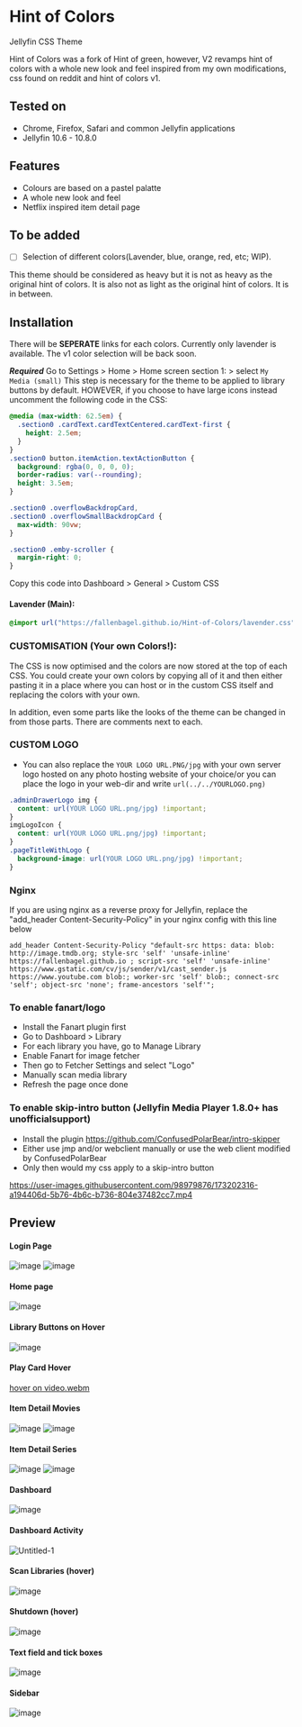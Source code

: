 # Hint of Colors

Jellyfin CSS Theme

Hint of Colors was a fork of Hint of green, however, V2 revamps hint of colors with a whole new look and feel inspired from my own modifications, css found on reddit and hint of colors v1.

## Tested on

- Chrome, Firefox, Safari and common Jellyfin applications
- Jellyfin 10.6 - 10.8.0

## Features

- Colours are based on a pastel palatte
- A whole new look and feel
- Netflix inspired item detail page

## To be added

- [ ] Selection of different colors(Lavender, blue, orange, red, etc; WIP).

This theme should be considered as heavy but it is not as heavy as the original hint of colors. It is also not as light as the original hint of colors. It is in between.

## Installation

There will be **SEPERATE** links for each colors. Currently only lavender is available. The v1 color selection will be back soon.

**_Required_** Go to Settings > Home > Home screen section 1: > select `My Media (small)`
This step is necessary for the theme to be applied to library buttons by default.
HOWEVER, if you choose to have large icons instead uncomment the following code in the CSS:

```css
@media (max-width: 62.5em) {
  .section0 .cardText.cardTextCentered.cardText-first {
    height: 2.5em;
  }
}
.section0 button.itemAction.textActionButton {
  background: rgba(0, 0, 0, 0);
  border-radius: var(--rounding);
  height: 3.5em;
}

.section0 .overflowBackdropCard,
.section0 .overflowSmallBackdropCard {
  max-width: 90vw;
}

.section0 .emby-scroller {
  margin-right: 0;
}
```

Copy this code into Dashboard > General > Custom CSS

#### Lavender (Main):

```css
@import url("https://fallenbagel.github.io/Hint-of-Colors/lavender.css");
```

### CUSTOMISATION (Your own Colors!):

The CSS is now optimised and the colors are now stored at the top of each CSS. You could create your own colors by copying all of it and then either pasting it in a place where you can host or in the custom CSS itself and replacing the colors with your own.

In addition, even some parts like the looks of the theme can be changed in from those parts. There are comments next to each.

### CUSTOM LOGO

- You can also replace the `YOUR LOGO URL.PNG/jpg` with your own server logo hosted on any photo hosting website of your choice/or you can place the logo in your web-dir and write `url(../../YOURLOGO.png)`

```css
.adminDrawerLogo img {
  content: url(YOUR LOGO URL.png/jpg) !important;
}
imgLogoIcon {
  content: url(YOUR LOGO URL.png/jpg) !important;
}
.pageTitleWithLogo {
  background-image: url(YOUR LOGO URL.png/jpg) !important;
}
```

### Nginx

If you are using nginx as a reverse proxy for Jellyfin, replace the "add_header Content-Security-Policy" in your nginx config with this line below

```
add_header Content-Security-Policy "default-src https: data: blob: http://image.tmdb.org; style-src 'self' 'unsafe-inline' https://fallenbagel.github.io ; script-src 'self' 'unsafe-inline' https://www.gstatic.com/cv/js/sender/v1/cast_sender.js https://www.youtube.com blob:; worker-src 'self' blob:; connect-src 'self'; object-src 'none'; frame-ancestors 'self'";
```

### To enable fanart/logo

- Install the Fanart plugin first
- Go to Dashboard > Library
- For each library you have, go to Manage Library
- Enable Fanart for image fetcher
- Then go to Fetcher Settings and select "Logo"
- Manually scan media library
- Refresh the page once done

### To enable skip-intro button (Jellyfin Media Player 1.8.0+ has unofficialsupport)

- Install the plugin https://github.com/ConfusedPolarBear/intro-skipper
- Either use jmp and/or webclient manually or use the web client modified by ConfusedPolarBear
- Only then would my css apply to a skip-intro button

https://user-images.githubusercontent.com/98979876/173202316-a194406d-5b76-4b6c-b736-804e37482cc7.mp4

## Preview

#### Login Page

![image](https://user-images.githubusercontent.com/98979876/173200609-43064591-fec9-4fb5-b8fe-2fd2a31d59da.png)
![image](./img/Login.png)

#### Home page

![image](./img/Home.png)

#### Library Buttons on Hover

![image](./img/Library%20buttons%20on%20hover.png)

#### Play Card Hover

[hover on video.webm](https://github.com/Fallenbagel/Hint-of-Colors/assets/98979876/c02009d8-e2c6-442f-8f21-788d33d8dbac)

#### Item Detail Movies

![image](./img/Movies%201.png)
![image](./img/Movies%202.png)

#### Item Detail Series

![image](./img/Series%201.png)
![image](./img/Series%202.png)

#### Dashboard

![image](https://user-images.githubusercontent.com/98979876/173200966-2432e179-56b1-4306-8f71-8b22e6e244ca.png)

#### Dashboard Activity

![Untitled-1](https://user-images.githubusercontent.com/98979876/173200833-9a380603-8ca1-4bad-8f4d-64f8e75f6f57.png)

#### Scan Libraries (hover)

![image](https://user-images.githubusercontent.com/98979876/173200968-018c5391-0d13-4aca-a4da-8e1fbc7a6083.png)

#### Shutdown (hover)

![image](https://user-images.githubusercontent.com/98979876/173200972-cd51fe50-2c92-40c3-8922-2712ede37879.png)

#### Text field and tick boxes

![image](https://user-images.githubusercontent.com/98979876/173200992-54c07c53-725c-44a4-95d5-912af9606150.png)

#### Sidebar

![image](https://user-images.githubusercontent.com/98979876/173200997-f7c8bd99-047a-4fc6-b816-71cbdd7a7da9.png)
